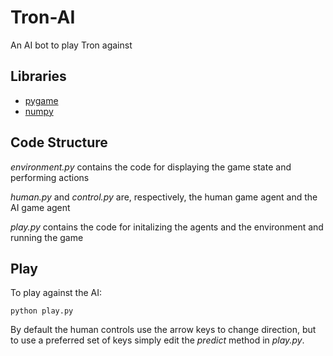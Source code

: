 # Tron-AI
An AI bot to play Tron against

## Libraries

- [pygame](https://www.pygame.org/)
- [numpy](https://numpy.org/)

## Code Structure
*environment.py* contains the code for displaying the game state and performing actions

*human.py* and *control.py* are, respectively, the human game agent and the AI game agent

*play.py* contains the code for initalizing the agents and the environment and running the game

## Play

To play against the AI:

`python play.py`

By default the human controls use the arrow keys to change direction, but to use a preferred set of keys simply edit the *predict* method in *play.py*.
